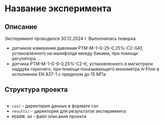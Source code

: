 # Название эксперимента

## Описание
Эксперимент проводился 30.12.2024 г. Выполнялась поверка
- датчиков измерения давления РТМ-М-1-G-25-0,25%-С2-GA1, установленного на манифолде между баками, при помощи регулятора ... 
- датчика РТМ-M-1-G-6-0,25%-C2-K, установленного в магистрали наддува горючего, при помощи показывающего монометра A-Flow в исполнении EN 837-1 с пределом до 15 МПа 

## Структура проекта
```
```
- `csv/` - директория данных в формате csv
- `results/` - директория для результатов эксперимента
- `README.md` - файл описания проекта
```
```
